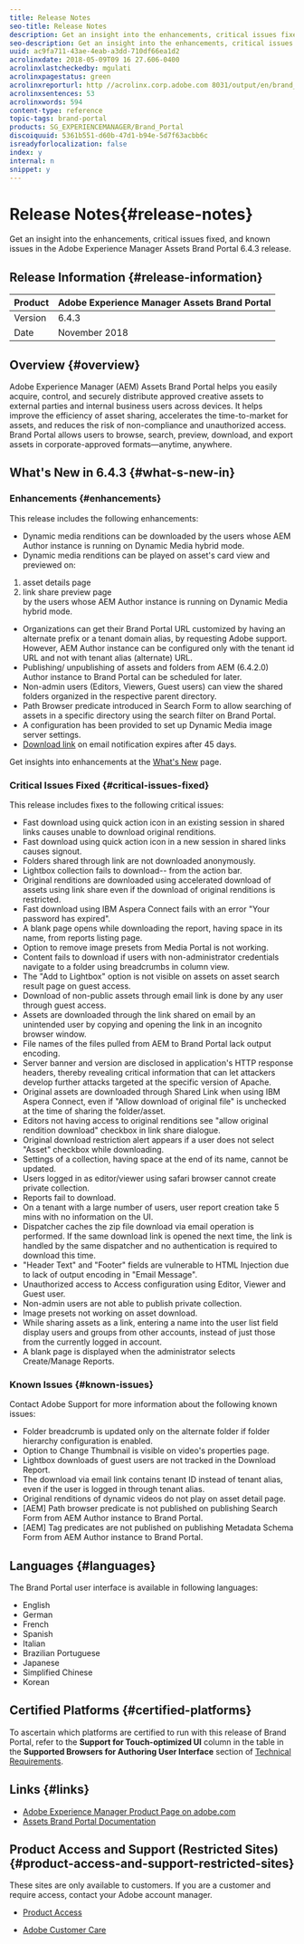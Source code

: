 ```yaml
---
title: Release Notes
seo-title: Release Notes
description: Get an insight into the enhancements, critical issues fixed, and known issues in the Adobe Experience Manager Assets Brand Portal 6.4.3 release.
seo-description: Get an insight into the enhancements, critical issues fixed, and known issues in the Adobe Experience Manager Assets Brand Portal 6.4.3 release.
uuid: ac9fa711-43ae-4eab-a3dd-710df66ea1d2
acrolinxdate: 2018-05-09T09 16 27.606-0400
acrolinxlastcheckedby: mgulati
acrolinxpagestatus: green
acrolinxreporturl: http //acrolinx.corp.adobe.com 8031/output/en/brand_portal_release_notes_641_krs_workflow_3f5278c7e8d024ea_75_report.xml
acrolinxsentences: 53
acrolinxwords: 594
content-type: reference
topic-tags: brand-portal
products: SG_EXPERIENCEMANAGER/Brand_Portal
discoiquuid: 5361b551-d60b-47d1-b94e-5d7f63acbb6c
isreadyforlocalization: false
index: y
internal: n
snippet: y
---
```


# Release Notes{#release-notes}

Get an insight into the enhancements, critical issues fixed, and known issues in the Adobe Experience Manager Assets Brand Portal 6.4.3 release.

## Release Information {#release-information}

| Product |Adobe Experience Manager Assets Brand Portal |
|---|---|
| Version |6.4.3 |
| Date |November 2018 |

## Overview {#overview}

Adobe Experience Manager (AEM) Assets Brand Portal helps you easily acquire, control, and securely distribute approved creative assets to external parties and internal business users across devices. It helps improve the efficiency of asset sharing, accelerates the time-to-market for assets, and reduces the risk of non-compliance and unauthorized access. Brand Portal allows users to browse, search, preview, download, and export assets in corporate-approved formats—anytime, anywhere.

## What's New in 6.4.3 {#what-s-new-in}

### Enhancements {#enhancements}

This release includes the following enhancements:

* Dynamic media renditions can be downloaded by the users whose AEM Author instance is running on Dynamic Media hybrid mode.
* Dynamic media renditions can be played on asset's card view and previewed on:  
1. asset details page  
  2. link share preview page  
  by the users whose AEM Author instance is running on Dynamic Media hybrid mode.

* Organizations can get their Brand Portal URL customized by having an alternate prefix or a tenant domain alias, by requesting Adobe support.  
  However, AEM Author instance can be configured only with the tenant id URL and not with tenant alias (alternate) URL.
* Publishing/ unpublishing of assets and folders from AEM (6.4.2.0) Author instance to Brand Portal can be scheduled for later.
* Non-admin users (Editors, Viewers, Guest users) can view the shared folders organized in the respective parent directory.
* Path Browser predicate introduced in Search Form to allow searching of assets in a specific directory using the search filter on Brand Portal.
* A configuration has been provided to set up Dynamic Media image server settings.
* [Download link](../using/brand-portal-download-users.md#main-pars_procedure) on email notification expires after 45 days.

Get insights into enhancements at the [What's New](../using/whats-new.md) page.

### Critical Issues Fixed {#critical-issues-fixed}

This release includes fixes to the following critical issues:

* Fast download using quick action icon in an existing session in shared links causes unable to download original renditions.
* Fast download using quick action icon in a new session in shared links causes signout.
* Folders shared through link are not downloaded anonymously.
* Lightbox collection fails to download-- from the action bar.
* Original renditions are downloaded using accelerated download of assets using link share even if the download of original renditions is restricted.
* Fast download using IBM Aspera Connect fails with an error "Your password has expired".
* A blank page opens while downloading the report, having space in its name, from reports listing page.
* Option to remove image presets from Media Portal is not working. 
* Content fails to download if users with non-administrator credentials navigate to a folder using breadcrumbs in column view.
* The "Add to Lightbox" option is not visible on assets on asset search result page on guest access. 
* Download of non-public assets through email link is done by any user through guest access.
* Assets are downloaded through the link shared on email by an unintended user by copying and opening the link in an incognito browser window.
* File names of the files pulled from AEM to Brand Portal lack output encoding.
* Server banner and version are disclosed in application's HTTP response headers, thereby revealing critical information that can let attackers develop further attacks targeted at the specific version of Apache.
* Original assets are downloaded through Shared Link when using IBM Aspera Connect, even if "Allow download of original file" is unchecked at the time of sharing the folder/asset.
* Editors not having access to original renditions see "allow original rendition download" checkbox in link share dialogue.
* Original download restriction alert appears if a user does not select "Asset" checkbox while downloading.
* Settings of a collection, having space at the end of its name, cannot be updated.
* Users logged in as editor/viewer using safari browser cannot create private collection.
* Reports fail to download.
* On a tenant with a large number of users, user report creation take 5 mins with no information on the UI.
* Dispatcher caches the zip file download via email operation is performed. If the same download link is opened the next time, the link is handled by the same dispatcher and no authentication is required to download this time.
* "Header Text" and "Footer" fields are vulnerable to HTML Injection due to lack of output encoding in "Email Message".
* Unauthorized access to Access configuration using Editor, Viewer and Guest user.
* Non-admin users are not able to publish private collection.
* Image presets not working on asset download.
* While sharing assets as a link, entering a name into the user list field display users and groups from other accounts, instead of just those from the currently logged in account.
* A blank page is displayed when the administrator selects Create/Manage Reports.

### Known Issues {#known-issues}

Contact Adobe Support for more information about the following known issues:

* Folder breadcrumb is updated only on the alternate folder if folder hierarchy configuration is enabled.
* Option to Change Thumbnail is visible on video's properties page.
* Lightbox downloads of guest users are not tracked in the Download Report.
* The download via email link contains tenant ID instead of tenant alias, even if the user is logged in through tenant alias.
* Original renditions of dynamic videos do not play on asset detail page.
* [AEM] Path browser predicate is not published on publishing Search Form from AEM Author instance to Brand Portal.
* [AEM] Tag predicates are not published on publishing Metadata Schema Form from AEM Author instance to Brand Portal.

## Languages {#languages}

The Brand Portal user interface is available in following languages:

* English
* German
* French
* Spanish
* Italian
* Brazilian Portuguese
* Japanese
* Simplified Chinese
* Korean

## Certified Platforms {#certified-platforms}

To ascertain which platforms are certified to run with this release of Brand Portal, refer to the **Support for Touch-optimized UI** column in the table in the **Supported Browsers for Authoring User Interface** section of [Technical Requirements](https://docs.adobe.com/content/docs/en/aem/6-3/deploy/technical-requirements.html).

## Links {#links}

* [Adobe Experience Manager Product Page on adobe.com](http://www.adobe.com/in/marketing-cloud/experience-manager.html)
* [Assets Brand Portal Documentation](https://helpx.adobe.com/experience-manager/brand-portal/user-guide.html)

## Product Access and Support (Restricted Sites) {#product-access-and-support-restricted-sites}

These sites are only available to customers. If you are a customer and require access, contact your Adobe account manager.

* [](http://daycare.day.com) [Product Access](https://login.marketing.adobe.com)

* [Adobe Customer Care](https://helpx.adobe.com/contact.html)


